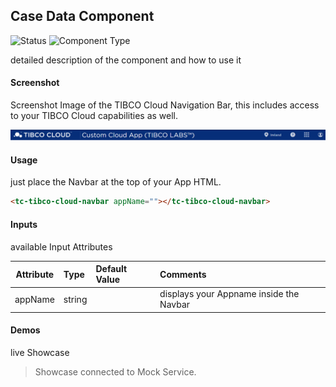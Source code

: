 ## Case Data Component

![Status][manually] ![Component Type][top] <!--Component Meta {"created_by":"JS", "reviewed_by":"JG", "last_modified_by":"JS", "comment":"check"} Component Meta -->

detailed description of the component and how to use it

#### Screenshot
Screenshot Image of the TIBCO Cloud Navigation Bar, this includes access to your TIBCO Cloud capabilities as well.

![alt-text](Navigation-Bar.png "Image")

#### Usage
just place the Navbar at the top of your App HTML. 

```html
<tc-tibco-cloud-navbar appName=""></tc-tibco-cloud-navbar>
```

#### Inputs
available Input Attributes

| Attribute       | Type            | Default Value | Comments                                |
| --------------- |:--------------- |:------------- |:--------------------------------------- |
| appName         | string          |               | displays your Appname inside the Navbar |

#### Demos
live Showcase

<tc-tibco-cloud-navbar appName="My App"></tc-tibco-cloud-navbar>
<script type="text/javascript" src="http://host/cust-component/cust-element.js"></script>

> Showcase connected to Mock Service.

[auto]: https://img.shields.io/badge/Status-auto%20generated-lightgrey.svg?style=flat "auto generated"
[manually]: https://img.shields.io/badge/Status-manually%20created-yellow.svg?style=flat "manually created"
[draft]: https://img.shields.io/badge/Status-draft-red.svg?style=flat "draft"
[review]: https://img.shields.io/badge/Status-need%20review-yellowgreen.svg?style=flat "need review"
[review done]: https://img.shields.io/badge/Status-review%20done-green.svg?style=flat "review done"
[finalized]: https://img.shields.io/badge/Status-finalized-brightgreen.svg?style=flat "finalized"

[top]: https://img.shields.io/badge/Component%20Type-Top-blue.svg?style=flat "top Component"
[major]: https://img.shields.io/badge/Component%20Type-major%20Component-blue.svg?style=flat "major Component"
[minor]: https://img.shields.io/badge/Component%20Type-minor%20Component-blue.svg?style=flat "minor Component"

